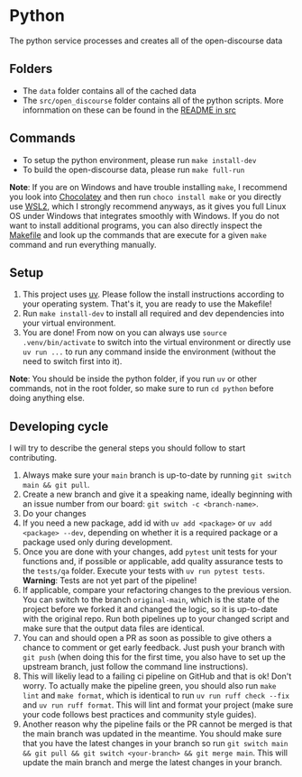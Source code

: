 # Python

The python service processes and creates all of the open-discourse data

## Folders

- The `data` folder contains all of the cached data
- The `src/open_discourse` folder contains all of the python scripts. More infornmation on these can be found in the [README in src](./src/README.md)

## Commands

- To setup the python environment, please run `make install-dev`
- To build the open-discourse data, please run `make full-run`

**Note**: If you are on Windows and have trouble installing `make`, I recommend you look into [Chocolatey](https://chocolatey.org/install) and then run `choco install make` or you directly use [WSL2](https://learn.microsoft.com/en-us/windows/wsl/install), which I strongly recommend anyways, as it gives you full Linux OS under Windows that integrates smoothly with Windows. If you do not want to install additional programs, you can also directly inspect the [Makefile](./Makefile) and look up the commands that are execute for a given `make` command and run everything manually.

## Setup

1. This project uses [uv](https://docs.astral.sh/uv/). Please follow the install instructions according to your operating system. That's it, you are ready to use the Makefile!
2. Run `make install-dev` to install all required and dev dependencies into your virtual environment.
3. You are done! From now on you can always use `source .venv/bin/activate` to switch into the virtual environment or directly use `uv run ...` to run any command inside the environment (without the need to switch first into it).

**Note**: You should be inside the python folder, if you run `uv` or other commands, not in the root folder, so make sure to run `cd python` before doing anything else.

## Developing cycle

I will try to describe the general steps you should follow to start contributing.

1. Always make sure your `main` branch is up-to-date by running `git switch main && git pull`.
2. Create a new branch and give it a speaking name, ideally beginning with an issue number from our board: `git switch -c <branch-name>`.
3. Do your changes
4. If you need a new package, add id with `uv add <package>` or `uv add <package> --dev`, depending on whether it is a required package or a package used only during development.
5. Once you are done with your changes, add `pytest` unit tests for your functions and, if possible or applicable, add quality assurance tests to the `tests/qa` folder. Execute your tests with `uv run pytest tests`. **Warning**: Tests are not yet part of the pipeline!
6. If applicable, compare your refactoring changes to the previous version. You can switch to the branch `original-main`, which is the state of the project before we forked it and changed the logic, so it is up-to-date with the original repo. Run both pipelines up to your changed script and make sure that the output data files are identical.
7. You can and should open a PR as soon as possible to give others a chance to comment or get early feedback. Just push your branch with `git push` (when doing this for the first time, you also have to set up the upstream branch, just follow the command line instructions).
8. This will likeliy lead to a failing ci pipeline on GitHub and that is ok! Don't worry. To actually make the pipeline green, you should also run `make lint` and `make format`, which is identical to run `uv run ruff check --fix` and `uv run ruff format`. This will lint and format your project (make sure your code follows best practices and community style guides).
9. Another reason why the pipeline fails or the PR cannot be merged is that the main branch was updated in the meantime. You should make sure that you have the latest changes in your branch so run `git switch main && git pull && git switch <your-branch> && git merge main`. This will update the main branch and merge the latest changes in your branch.
